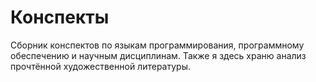 # Конспекты
Сборник конспектов по языкам программирования, программному обеспечению и научным дисциплинам.
Также я здесь храню анализ прочтённой художественной литературы.

